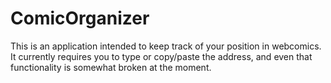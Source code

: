 ComicOrganizer
==============

This is an application intended to keep track of your position in webcomics. It currently requires you to type 
or copy/paste the address, and even that functionality is somewhat broken at the moment.
